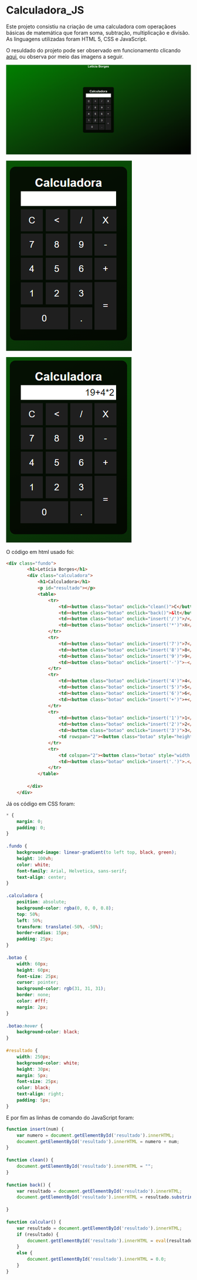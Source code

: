 # Calculadora_JS
Este projeto consistiu na criação de uma calculadora com operaçãoes básicas de matemática que foram soma, subtração, multiplicação e divisão. 
As linguagens utilizadas foram HTML 5, CSS e JavaScript.

O resuldado do projeto pode ser observado em funcionamento clicando [aqui](https://phantom-uneven-crystal.glitch.me), ou observa por meio das imagens a seguir.

![Imagem 1 - Layout e Calculadora.](https://github.com/LeticiaSBorges/Calculadora_JS/blob/e4c1d16c2fccd2971b2205e61b209f8b92631832/img/calc1.PNG?raw=true)

![Imagem 2 - Calculadora.](https://github.com/LeticiaSBorges/Calculadora_JS/blob/e4c1d16c2fccd2971b2205e61b209f8b92631832/img/calc2.PNG?raw=true)       

![Imagem 3 - Calculadora e operações.](https://github.com/LeticiaSBorges/Calculadora_JS/blob/e4c1d16c2fccd2971b2205e61b209f8b92631832/img/calc3.PNG?raw=true)

O código em html usado foi:
~~~html
<div class="fundo">
        <h1>Letícia Borges</h1>
        <div class="calculadora">
            <h1>Calculadora</h1>
            <p id="resultado"></p>
            <table>
                <tr>
                    <td><button class="botao" onclick="clean()">C</button></td>
                    <td><button class="botao" onclick="back()">&lt</button></td>
                    <td><button class="botao" onclick="insert('/')">/</button></td>
                    <td><button class="botao" onclick="insert('*')">X</button></td>
                </tr>
                <tr>
                    <td><button class="botao" onclick="insert('7')">7</button></td>
                    <td><button class="botao" onclick="insert('8')">8</button></td>
                    <td><button class="botao" onclick="insert('9')">9</button></td>
                    <td><button class="botao" onclick="insert('-')">-</button></td>
                </tr>
                <tr>
                    <td><button class="botao" onclick="insert('4')">4</button></td>
                    <td><button class="botao" onclick="insert('5')">5</button></td>
                    <td><button class="botao" onclick="insert('6')">6</button></td>
                    <td><button class="botao" onclick="insert('+')">+</button></td>
                </tr>
                <tr>
                    <td><button class="botao" onclick="insert('1')">1</button></td>
                    <td><button class="botao" onclick="insert('2')">2</button></td>
                    <td><button class="botao" onclick="insert('3')">3</button></td>
                    <td rowspan="2"><button class="botao" style="height: 130px;" onclick="calcular()">=</button></td>
                </tr>
                <tr>
                    <td colspan="2"><button class="botao" style="width: 130px;" onclick="insert('0')">0</button></td>
                    <td><button class="botao" onclick="insert('.')">.</button></td>
                </tr>
            </table>

        </div>
    </div>
~~~

Já os código em CSS foram:

~~~css
* {
    margin: 0;
    padding: 0;
}

.fundo {
    background-image: linear-gradient(to left top, black, green);
    height: 100vh;
    color: white;
    font-family: Arial, Helvetica, sans-serif;
    text-align: center;
}

.calculadora {
    position: absolute;
    background-color: rgba(0, 0, 0, 0.8);
    top: 50%;
    left: 50%;
    transform: translate(-50%, -50%);
    border-radius: 15px;
    padding: 25px;
}

.botao {
    width: 60px;
    height: 60px;
    font-size: 25px;
    cursor: pointer;
    background-color: rgb(31, 31, 31);
    border: none;
    color: #fff;
    margin: 2px;
}

.botao:hover {
    background-color: black;
}

#resultado {
    width: 250px;
    background-color: white;
    height: 30px;
    margin: 5px;
    font-size: 25px;
    color: black;
    text-align: right;
    padding: 5px;
}
~~~

E por fim as linhas de comando do JavaScript foram:
~~~javascript
function insert(num) {
    var numero = document.getElementById('resultado').innerHTML;
    document.getElementById('resultado').innerHTML = numero + num;
}

function clean() {
    document.getElementById('resultado').innerHTML = "";
}

function back() {
    var resultado = document.getElementById('resultado').innerHTML;
    document.getElementById('resultado').innerHTML = resultado.substring(0, resultado.length - 1);

}

function calcular() {
    var resultado = document.getElementById('resultado').innerHTML;
    if (resultado) {
        document.getElementById('resultado').innerHTML = eval(resultado);
    }
    else {
        document.getElementById('resultado').innerHTML = 0.0;
    }
}
~~~



